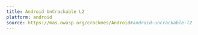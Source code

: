 ```yaml
---
title: Android UnCrackable L2
platform: android
source: https://mas.owasp.org/crackmes/Android#android-uncrackable-l2
---
```

